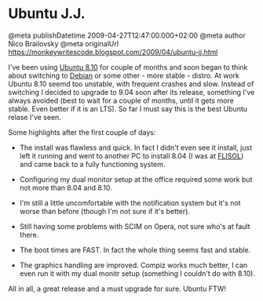 # Ubuntu J.J.

@meta publishDatetime 2009-04-27T12:47:00.000+02:00
@meta author Nico Brailovsky
@meta originalUrl https://monkeywritescode.blogspot.com/2009/04/ubuntu-jj.html

I've been using [Ubuntu 8.10](http://ubuntu.com) for couple of months and soon began to think about switching to [Debian](http://debian.org) or some other - more stable - distro. At work Ubuntu 8.10 seemd too unstable, with frequent crashes and slow. Instead of switching I decided to upgrade to 9.04 soon after its release, something I've always avoided (best to wait for a couple of months, until it gets more stable. Even better if it is an LTS). So far I must say this is the best Ubuntu relase I've seen.

Some highlights after the first couple of days:

* The install was flawless and quick. In fact I didn't even see it install, just left it running and went to another PC to install 8.04 (I was at [FLISOL](/md_blog/2009/0416_FLISOL.md)) and came back to a fully functioning system.

* Configuring my dual monitor setup at the office required some work but not more than 8.04 and 8.10.

* I'm still a little uncomfortable with the notification system but it's not worse than before (though I'm not sure if it's better).

* Still having some problems with SCIM on Opera, not sure who's at fault there.

* The boot times are FAST. In fact the whole thing seems fast and stable.

* The graphics handling are improved. Compiz works much better, I can even run it with my dual monitr setup (something I couldn't do with 8.10).

All in all, a great release and a must upgrade for sure. Ubuntu FTW!

